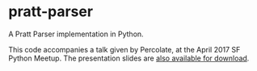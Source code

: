 # pratt-parser
A Pratt Parser implementation in Python.

This code accompanies a talk given by Percolate, at the April 2017 SF Python Meetup. The presentation slides are [also available for download](https://www.slideshare.net/percolate/pratt-parser-in-python).
